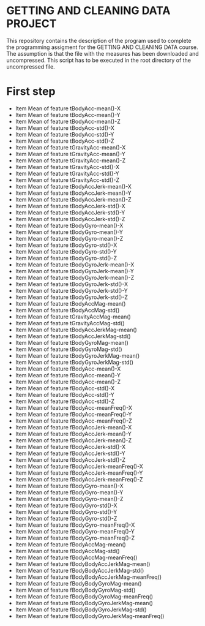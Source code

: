 # GETTING AND CLEANING DATA PROJECT

This repository contains the description of the program used to complete the programming assigment for the GETTING AND CLEANING DATA course.
The assumption is that the file with the measures has been downloaded and uncompressed. 
This script has to be executed in the root directory of the uncompressed file.

# First step


* Item Mean of feature tBodyAcc-mean()-X
* Item Mean of feature tBodyAcc-mean()-Y
* Item Mean of feature tBodyAcc-mean()-Z
* Item Mean of feature tBodyAcc-std()-X
* Item Mean of feature tBodyAcc-std()-Y
* Item Mean of feature tBodyAcc-std()-Z
* Item Mean of feature tGravityAcc-mean()-X
* Item Mean of feature tGravityAcc-mean()-Y
* Item Mean of feature tGravityAcc-mean()-Z
* Item Mean of feature tGravityAcc-std()-X
* Item Mean of feature tGravityAcc-std()-Y
* Item Mean of feature tGravityAcc-std()-Z
* Item Mean of feature tBodyAccJerk-mean()-X
* Item Mean of feature tBodyAccJerk-mean()-Y
* Item Mean of feature tBodyAccJerk-mean()-Z
* Item Mean of feature tBodyAccJerk-std()-X
* Item Mean of feature tBodyAccJerk-std()-Y
* Item Mean of feature tBodyAccJerk-std()-Z
* Item Mean of feature tBodyGyro-mean()-X
* Item Mean of feature tBodyGyro-mean()-Y
* Item Mean of feature tBodyGyro-mean()-Z
* Item Mean of feature tBodyGyro-std()-X
* Item Mean of feature tBodyGyro-std()-Y
* Item Mean of feature tBodyGyro-std()-Z
* Item Mean of feature tBodyGyroJerk-mean()-X
* Item Mean of feature tBodyGyroJerk-mean()-Y
* Item Mean of feature tBodyGyroJerk-mean()-Z
* Item Mean of feature tBodyGyroJerk-std()-X
* Item Mean of feature tBodyGyroJerk-std()-Y
* Item Mean of feature tBodyGyroJerk-std()-Z
* Item Mean of feature tBodyAccMag-mean()
* Item Mean of feature tBodyAccMag-std()
* Item Mean of feature tGravityAccMag-mean()
* Item Mean of feature tGravityAccMag-std()
* Item Mean of feature tBodyAccJerkMag-mean()
* Item Mean of feature tBodyAccJerkMag-std()
* Item Mean of feature tBodyGyroMag-mean()
* Item Mean of feature tBodyGyroMag-std()
* Item Mean of feature tBodyGyroJerkMag-mean()
* Item Mean of feature tBodyGyroJerkMag-std()
* Item Mean of feature fBodyAcc-mean()-X
* Item Mean of feature fBodyAcc-mean()-Y
* Item Mean of feature fBodyAcc-mean()-Z
* Item Mean of feature fBodyAcc-std()-X
* Item Mean of feature fBodyAcc-std()-Y
* Item Mean of feature fBodyAcc-std()-Z
* Item Mean of feature fBodyAcc-meanFreq()-X
* Item Mean of feature fBodyAcc-meanFreq()-Y
* Item Mean of feature fBodyAcc-meanFreq()-Z
* Item Mean of feature fBodyAccJerk-mean()-X
* Item Mean of feature fBodyAccJerk-mean()-Y
* Item Mean of feature fBodyAccJerk-mean()-Z
* Item Mean of feature fBodyAccJerk-std()-X
* Item Mean of feature fBodyAccJerk-std()-Y
* Item Mean of feature fBodyAccJerk-std()-Z
* Item Mean of feature fBodyAccJerk-meanFreq()-X
* Item Mean of feature fBodyAccJerk-meanFreq()-Y
* Item Mean of feature fBodyAccJerk-meanFreq()-Z
* Item Mean of feature fBodyGyro-mean()-X
* Item Mean of feature fBodyGyro-mean()-Y
* Item Mean of feature fBodyGyro-mean()-Z
* Item Mean of feature fBodyGyro-std()-X
* Item Mean of feature fBodyGyro-std()-Y
* Item Mean of feature fBodyGyro-std()-Z
* Item Mean of feature fBodyGyro-meanFreq()-X
* Item Mean of feature fBodyGyro-meanFreq()-Y
* Item Mean of feature fBodyGyro-meanFreq()-Z
* Item Mean of feature fBodyAccMag-mean()
* Item Mean of feature fBodyAccMag-std()
* Item Mean of feature fBodyAccMag-meanFreq()
* Item Mean of feature fBodyBodyAccJerkMag-mean()
* Item Mean of feature fBodyBodyAccJerkMag-std()
* Item Mean of feature fBodyBodyAccJerkMag-meanFreq()
* Item Mean of feature fBodyBodyGyroMag-mean()
* Item Mean of feature fBodyBodyGyroMag-std()
* Item Mean of feature fBodyBodyGyroMag-meanFreq()
* Item Mean of feature fBodyBodyGyroJerkMag-mean()
* Item Mean of feature fBodyBodyGyroJerkMag-std()
* Item Mean of feature fBodyBodyGyroJerkMag-meanFreq()
 


